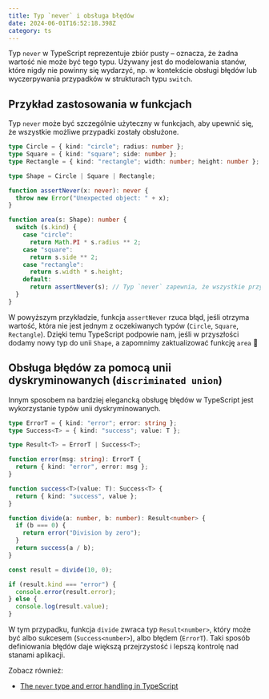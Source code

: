 ```yaml
---
title: Typ `never` i obsługa błędów
date: 2024-06-01T16:52:18.398Z
category: ts
---
```


Typ `never` w TypeScript reprezentuje zbiór pusty – oznacza, że żadna wartość nie może być tego typu. Używany jest do modelowania stanów, które nigdy nie powinny się wydarzyć, np. w kontekście obsługi błędów lub wyczerpywania przypadków w strukturach typu `switch`.

## Przykład zastosowania w funkcjach

Typ `never` może być szczególnie użyteczny w funkcjach, aby upewnić się, że wszystkie możliwe przypadki zostały obsłużone.

```typescript
type Circle = { kind: "circle"; radius: number };
type Square = { kind: "square"; side: number };
type Rectangle = { kind: "rectangle"; width: number; height: number };

type Shape = Circle | Square | Rectangle;

function assertNever(x: never): never {
  throw new Error("Unexpected object: " + x);
}

function area(s: Shape): number {
  switch (s.kind) {
    case "circle":
      return Math.PI * s.radius ** 2;
    case "square":
      return s.side ** 2;
    case "rectangle":
      return s.width * s.height;
    default:
      return assertNever(s); // Typ `never` zapewnia, że wszystkie przypadki są obsłużone
  }
}
```

W powyższym przykładzie, funkcja `assertNever` rzuca błąd, jeśli otrzyma wartość, która nie jest jednym z oczekiwanych typów (`Circle`, `Square`, `Rectangle`). Dzięki temu TypeScript podpowie nam, jeśli w przyszłości dodamy nowy typ do unii `Shape`, a zapomnimy zaktualizować funkcję `area` 👏

## Obsługa błędów za pomocą unii dyskryminowanych (`discriminated union`)

Innym sposobem na bardziej elegancką obsługę błędów w TypeScript jest wykorzystanie typów unii dyskryminowanych.

```typescript
type ErrorT = { kind: "error"; error: string };
type Success<T> = { kind: "success"; value: T };

type Result<T> = ErrorT | Success<T>;

function error(msg: string): ErrorT {
  return { kind: "error", error: msg };
}

function success<T>(value: T): Success<T> {
  return { kind: "success", value };
}

function divide(a: number, b: number): Result<number> {
  if (b === 0) {
    return error("Division by zero");
  }
  return success(a / b);
}

const result = divide(10, 0);

if (result.kind === "error") {
  console.error(result.error);
} else {
  console.log(result.value);
}
```

W tym przypadku, funkcja `divide` zwraca typ `Result<number>`, który może być albo sukcesem (`Success<number>`), albo błędem (`ErrorT`). Taki sposób definiowania błędów daje większą przejrzystość i lepszą kontrolę nad stanami aplikacji.

Zobacz również:

- [The `never` type and error handling in TypeScript](https://fettblog.eu/typescript-never-and-error-handling/)
